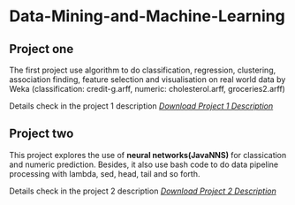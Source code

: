 # Data-Mining-and-Machine-Learning

## Project one
The first project use algorithm to do classification, regression, clustering, association finding, feature selection and visualisation on real world data by Weka  (classification: credit-g.arff, numeric: cholesterol.arff, groceries2.arff)  

Details check in the project 1 description <a href="/Project 1/assign1.pdf" download="assign1.pdf">*Download Project 1 Description*</a>

## Project two
This project explores the use of **neural networks(JavaNNS)** for classication and numeric prediction. Besides, it also use bash code to do data pipeline processing with lambda, sed, head, tail and so forth.

Details check in the project 2 description <a href="/Project 2/assign2.pdf" download="assign2.pdf">*Download Project 2 Description*</a>
